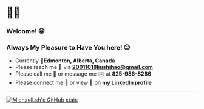 # :technologist:
###  Welcome! :grin:
### Always My Pleasure to Have You here! :wink: 

- Currently :round_pushpin:**Edmonton, Alberta, Canada**
- Please reach me :e-mail: via **20011018liushihao@gmail.com**
- Please call me :calling: or message me :envelope: at **825-986-8286**
- Please connect me :handshake: or view :eyes: on [**my LinkedIn profile**](https://www.linkedin.com/in/michael-liu-lsh20011018/)

---
[![MichaelLsh's GitHub stats](https://github-readme-stats.vercel.app/api?username=MichaelLsh&show_icons=true&theme=transparent )](https://github.com/MichaelLsh/github-readme-stats)
